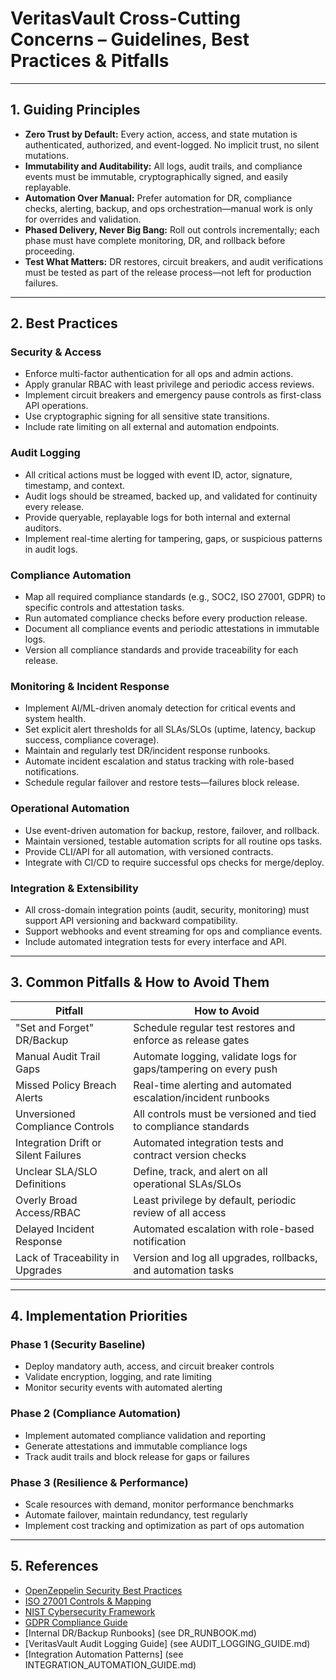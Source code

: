 # VeritasVault Cross-Cutting Concerns – Guidelines, Best Practices & Pitfalls

---

## 1. Guiding Principles

* **Zero Trust by Default:** Every action, access, and state mutation is authenticated, authorized, and event-logged. No implicit trust, no silent mutations.
* **Immutability and Auditability:** All logs, audit trails, and compliance events must be immutable, cryptographically signed, and easily replayable.
* **Automation Over Manual:** Prefer automation for DR, compliance checks, alerting, backup, and ops orchestration—manual work is only for overrides and validation.
* **Phased Delivery, Never Big Bang:** Roll out controls incrementally; each phase must have complete monitoring, DR, and rollback before proceeding.
* **Test What Matters:** DR restores, circuit breakers, and audit verifications must be tested as part of the release process—not left for production failures.

---

## 2. Best Practices

### Security & Access

* Enforce multi-factor authentication for all ops and admin actions.
* Apply granular RBAC with least privilege and periodic access reviews.
* Implement circuit breakers and emergency pause controls as first-class API operations.
* Use cryptographic signing for all sensitive state transitions.
* Include rate limiting on all external and automation endpoints.

### Audit Logging

* All critical actions must be logged with event ID, actor, signature, timestamp, and context.
* Audit logs should be streamed, backed up, and validated for continuity every release.
* Provide queryable, replayable logs for both internal and external auditors.
* Implement real-time alerting for tampering, gaps, or suspicious patterns in audit logs.

### Compliance Automation

* Map all required compliance standards (e.g., SOC2, ISO 27001, GDPR) to specific controls and attestation tasks.
* Run automated compliance checks before every production release.
* Document all compliance events and periodic attestations in immutable logs.
* Version all compliance standards and provide traceability for each release.

### Monitoring & Incident Response

* Implement AI/ML-driven anomaly detection for critical events and system health.
* Set explicit alert thresholds for all SLAs/SLOs (uptime, latency, backup success, compliance coverage).
* Maintain and regularly test DR/incident response runbooks.
* Automate incident escalation and status tracking with role-based notifications.
* Schedule regular failover and restore tests—failures block release.

### Operational Automation

* Use event-driven automation for backup, restore, failover, and rollback.
* Maintain versioned, testable automation scripts for all routine ops tasks.
* Provide CLI/API for all automation, with versioned contracts.
* Integrate with CI/CD to require successful ops checks for merge/deploy.

### Integration & Extensibility

* All cross-domain integration points (audit, security, monitoring) must support API versioning and backward compatibility.
* Support webhooks and event streaming for ops and compliance events.
* Include automated integration tests for every interface and API.

---

## 3. Common Pitfalls & How to Avoid Them

| Pitfall                              | How to Avoid                                                     |
| ------------------------------------ | ---------------------------------------------------------------- |
| "Set and Forget" DR/Backup           | Schedule regular test restores and enforce as release gates      |
| Manual Audit Trail Gaps              | Automate logging, validate logs for gaps/tampering on every push |
| Missed Policy Breach Alerts          | Real-time alerting and automated escalation/incident runbooks    |
| Unversioned Compliance Controls      | All controls must be versioned and tied to compliance standards  |
| Integration Drift or Silent Failures | Automated integration tests and contract version checks          |
| Unclear SLA/SLO Definitions          | Define, track, and alert on all operational SLAs/SLOs            |
| Overly Broad Access/RBAC             | Least privilege by default, periodic review of all access        |
| Delayed Incident Response            | Automated escalation with role-based notification                |
| Lack of Traceability in Upgrades     | Version and log all upgrades, rollbacks, and automation tasks    |

---

## 4. Implementation Priorities

### Phase 1 (Security Baseline)

* Deploy mandatory auth, access, and circuit breaker controls
* Validate encryption, logging, and rate limiting
* Monitor security events with automated alerting

### Phase 2 (Compliance Automation)

* Implement automated compliance validation and reporting
* Generate attestations and immutable compliance logs
* Track audit trails and block release for gaps or failures

### Phase 3 (Resilience & Performance)

* Scale resources with demand, monitor performance benchmarks
* Automate failover, maintain redundancy, test regularly
* Implement cost tracking and optimization as part of ops automation

---

## 5. References

* [OpenZeppelin Security Best Practices](https://docs.openzeppelin.com/upgrades-plugins/1.x/proxies#security-best-practices)
* [ISO 27001 Controls & Mapping](https://www.iso.org/isoiec-27001-information-security.html)
* [NIST Cybersecurity Framework](https://www.nist.gov/cyberframework)
* [GDPR Compliance Guide](https://gdpr.eu/)
* \[Internal DR/Backup Runbooks] (see DR\_RUNBOOK.md)
* \[VeritasVault Audit Logging Guide] (see AUDIT\_LOGGING\_GUIDE.md)
* \[Integration Automation Patterns] (see INTEGRATION\_AUTOMATION\_GUIDE.md)
